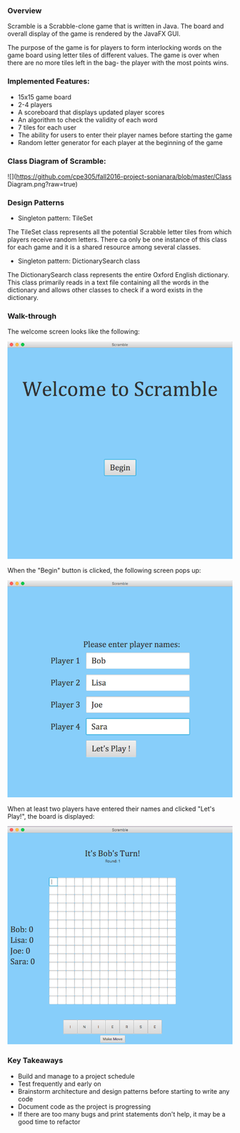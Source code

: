 ### Overview
Scramble is a Scrabble-clone game that is written in Java. The board and overall display of the game is rendered by the JavaFX GUI. 

The purpose of the game is for players to form interlocking words on the game board using letter tiles of different values. The game is over when there are no more tiles left in the bag- the player with the most points wins.

### Implemented Features:
- 15x15 game board
- 2-4 players 
- A scoreboard that displays updated player scores 
- An algorithm to check the validity of each word
- 7 tiles for each user 
- The ability for users to enter their player names before starting the game 
- Random letter generator for each player at the beginning of the game 

### Class Diagram of Scramble:

![](https://github.com/cpe305/fall2016-project-sonianara/blob/master/Class Diagram.png?raw=true)

### Design Patterns

- Singleton pattern: TileSet

The TileSet class represents all the potential Scrabble letter tiles from which players receive random letters. There ca only be one instance of this class for each game and it is a shared resource among several classes.  

- Singleton pattern: DictionarySearch class
 
The DictionarySearch class represents the entire Oxford English dictionary. This class primarily reads in a text file containing all the words in the dictionary and allows other classes to check if a word exists in the dictionary. 


### Walk-through

The welcome screen looks like the following: 

![](https://github.com/cpe305/fall2016-project-sonianara/blob/master/WelcomeScreen.png?raw=true)

When the "Begin" button is clicked, the following screen pops up: 

![](https://github.com/cpe305/fall2016-project-sonianara/blob/master/PlayerName.png?raw=true)

When at least two players have entered their names and clicked "Let's Play!", the board is displayed: 

![](https://github.com/cpe305/fall2016-project-sonianara/blob/master/Game.png?raw=true)

### Key Takeaways
- Build and manage to a project schedule
- Test frequently and early on 
- Brainstorm architecture and design patterns before starting to write any code
- Document code as the project is progressing
- If there are too many bugs and print statements don't help, it may be a good time to refactor


